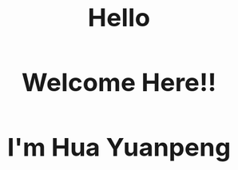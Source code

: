 <html lang="en">
<head>
    <meta charset="UTF-8">
    <title>Document</title>
    <style type="text/css">
        h1{
            text-align: center;
            font-size: 50px;
        }
    </style>
</head>
<body>
    <h1>Hello</h1>
    <h1>Welcome Here!!</h1>
    <h1>I'm Hua Yuanpeng</h1>
</body>
</html>
